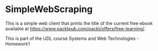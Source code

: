 # SimpleWebScraping

This is a simple web client that prints the title of the current free ebook
available at https://www.packtpub.com/packt/offers/free-learning/.

This is part of the UDL course Systems and Web Technologies - Homework1
